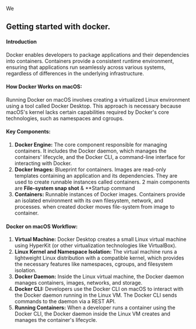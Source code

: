 We 
## Getting started with docker.
#### Introduction
Docker enables developers to package applications and their dependencies into containers. Containers provide a consistent runtime environment, ensuring that applications run seamlessly across various systems, regardless of differences in the underlying infrastructure.

#### How Docker Works on macOS:
Running Docker on macOS involves creating a virtualized Linux environment using a tool called Docker Desktop. This approach is necessary because macOS's kernel lacks certain capabilities required by Docker's core technologies, such as namespaces and cgroups.

#### Key Components:

1. **Docker Engine:** The core component responsible for managing containers. It includes the Docker daemon, which manages the containers' lifecycle, and the Docker CLI, a command-line interface for interacting with Docker.
2. **Docker Images:** Blueprint for containers. Images are read-only templates containing an application and its dependencies. They are used to create runnable instances called containers. 2 main components are **File-system snap shot** & **Startup command
3. **Containers:** Runnable instances of Docker images. Containers provide an isolated environment with its own filesystem, network, and processes. when created docker moves file-system from image to container.
    
#### Docker on macOS Workflow:

1. **Virtual Machine:** Docker Desktop creates a small Linux virtual machine using HyperKit (or other virtualization technologies like VirtualBox).
2. **Linux Kernel and Namespace Isolation:** The virtual machine runs a lightweight Linux distribution with a compatible kernel, which provides the necessary features like namespaces, cgroups, and filesystem isolation.
3. **Docker Daemon:** Inside the Linux virtual machine, the Docker daemon manages containers, images, networks, and storage.
5. **Docker CLI:** Developers use the Docker CLI on macOS to interact with the Docker daemon running in the Linux VM. The Docker CLI sends commands to the daemon via a REST API.
6. **Running Containers:** When a developer runs a container using the Docker CLI, the Docker daemon inside the Linux VM creates and manages the container's lifecycle.
